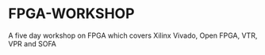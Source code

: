 # FPGA-WORKSHOP
A five day workshop on FPGA which covers Xilinx Vivado, Open FPGA, VTR, VPR and SOFA
